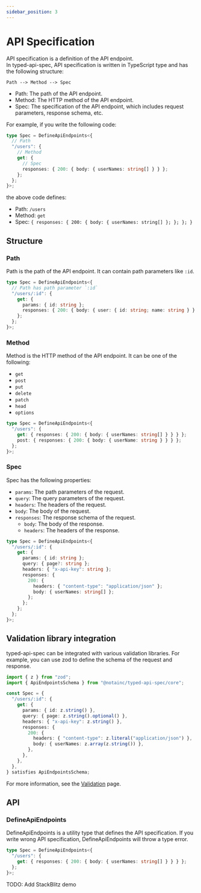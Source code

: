 ```yaml
---
sidebar_position: 3
---
```


# API Specification

API specification is a definition of the API endpoint.  
In typed-api-spec, API specification is written in TypeScript type and has the following structure:

```
Path --> Method --> Spec
```

- Path: The path of the API endpoint.
- Method: The HTTP method of the API endpoint.
- Spec: The specification of the API endpoint, which includes request parameters, response schema, etc.

For example, if you write the following code:

```typescript
type Spec = DefineApiEndpoints<{
  // Path
  "/users": {
    // Method
    get: {
      // Spec
      responses: { 200: { body: { userNames: string[] } } };
    };
  };
}>;
```

the above code defines:

- Path: `/users`
- Method: `get`
- Spec: `{ responses: { 200: { body: { userNames: string[] }; }; }; }`

## Structure

### Path

Path is the path of the API endpoint.
It can contain path parameters like `:id`.

```typescript
type Spec = DefineApiEndpoints<{
  // Path has path parameter `:id`
  "/users/:id": {
    get: {
      params: { id: string };
      responses: { 200: { body: { user: { id: string; name: string } } } };
    };
  };
}>;
```

### Method

Method is the HTTP method of the API endpoint.
It can be one of the following:

- `get`
- `post`
- `put`
- `delete`
- `patch`
- `head`
- `options`

```typescript
type Spec = DefineApiEndpoints<{
  "/users": {
    get: { responses: { 200: { body: { userNames: string[] } } } };
    post: { responses: { 200: { body: { userName: string } } } };
  };
}>;
```

### Spec

Spec has the following properties:

- `params`: The path parameters of the request.
- `query`: The query parameters of the request.
- `headers`: The headers of the request.
- `body`: The body of the request.
- `responses`: The response schema of the request.
  - `body`: The body of the response.
  - `headers`: The headers of the response.

```typescript
type Spec = DefineApiEndpoints<{
  "/users/:id": {
    get: {
      params: { id: string };
      query: { page?: string };
      headers: { "x-api-key": string };
      responses: {
        200: {
          headers: { "content-type": "application/json" };
          body: { userNames: string[] };
        };
      };
    };
  };
}>;
```

## Validation library integration

typed-api-spec can be integrated with various validation libraries.
For example, you can use zod to define the schema of the request and response.

```typescript
import { z } from "zod";
import { ApiEndpointsSchema } from "@notainc/typed-api-spec/core";

const Spec = {
  "/users/:id": {
    get: {
      params: { id: z.string() },
      query: { page: z.string().optional() },
      headers: { "x-api-key": z.string() },
      responses: {
        200: {
          headers: { "content-type": z.literal("application/json") },
          body: { userNames: z.array(z.string()) },
        },
      },
    },
  },
} satisfies ApiEndpointsSchema;
```

For more information, see the [Validation](/docs/category/validation) page.

## API

### DefineApiEndpoints

DefineApiEndpoints is a utility type that defines the API specification.
If you write wrong API specification, DefineApiEndpoints will throw a type error.

```typescript
type Spec = DefineApiEndpoints<{
  "/users": {
    get: { responses: { 200: { body: { userNames: string[] } } } };
  };
}>;
```

TODO: Add StackBlitz demo
